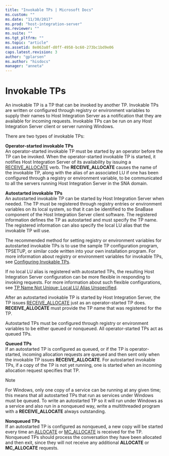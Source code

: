 ```yaml
---
title: "Invokable TPs | Microsoft Docs"
ms.custom: ""
ms.date: "11/30/2017"
ms.prod: "host-integration-server"
ms.reviewer: ""
ms.suite: ""
ms.tgt_pltfrm: ""
ms.topic: "article"
ms.assetid: 8e063a8f-d0ff-4958-bc60-273bc1bd9e06
caps.latest.revision: 3
author: "gplarsen"
ms.author: "hisdocs"
manager: "anneta"
---
```

# Invokable TPs
An invokable TP is a TP that can be invoked by another TP. Invokable TPs are written or configured through registry or environment variables to supply their names to Host Integration Server as a notification that they are available for incoming requests. Invokable TPs can be run on any Host Integration Server client or server running Windows.  
  
 There are two types of invokable TPs:  
  
 **Operator-started invokable TPs**  
 An operator-started invokable TP must be started by an operator before the TP can be invoked. When the operator-started invokable TP is started, it notifies Host Integration Server of its availability by issuing a [RECEIVE_ALLOCATE](./receive-allocate1.md) verb. The **RECEIVE_ALLOCATE** causes the name of the invokable TP, along with the alias of an associated LU if one has been configured through a registry or environment variable, to be communicated to all the servers running Host Integration Server in the SNA domain.  
  
 **Autostarted invokable TPs**  
 An autostarted invokable TP can be started by Host Integration Server when needed. The TP must be registered through registry entries or environment variables on its local system, so that it can be identified to the SnaBase component of the Host Integration Server client software. The registered information defines the TP as autostarted and must specify the TP name. The registered information can also specify the local LU alias that the invokable TP will use.  
  
 The recommended method for setting registry or environment variables for autostarted invokable TPs is to use the sample TP configuration program, TPSETUP, or similar code written into your own installation program. For more information about registry or environment variables for invokable TPs, see [Configuring Invokable TPs](../core/configuring-invokable-tps1.md). 
  
 If no local LU alias is registered with autostarted TPs, the resulting Host Integration Server configuration can be more flexible in responding to invoking requests. For more information about such flexible configurations, see [TP Name Not Unique; Local LU Alias Unspecified](../core/tp-name-not-unique;-local-lu-alias-unspecified-sna-2.md).  
  
 After an autostarted invokable TP is started by Host Integration Server, the TP issues [RECEIVE_ALLOCATE](./receive-allocate1.md) just as an operator-started TP does. **RECEIVE_ALLOCATE** must provide the TP name that was registered for the TP.  
  
 Autostarted TPs must be configured through registry or environment variables to be either queued or nonqueued. All operator-started TPs act as queued TPs.  
  
 **Queued TPs**  
 If an autostarted TP is configured as queued, or if the TP is operator-started, incoming allocation requests are queued and then sent only when the invokable TP issues **RECEIVE_ALLOCATE**. For autostarted invokable TPs, if a copy of the TP is not yet running, one is started when an incoming allocation request specifies that TP.  
  
> [!NOTE]
>  For Windows, only one copy of a service can be running at any given time; this means that all autostarted TPs that run as services under Windows must be queued. To write an autostarted TP so it will run under Windows as a service and also run in a nonqueued way, write a multithreaded program with a **RECEIVE_ALLOCATE** always outstanding.  
  
 **Nonqueued TPs**  
 If an autostarted TP is configured as nonqueued, a new copy will be started every time an [ALLOCATE](./allocate2.md) or [MC_ALLOCATE](./mc-allocate2.md) is received for the TP. Nonqueued TPs should process the conversation they have been allocated and then exit, since they will not receive any additional **ALLOCATE** or **MC_ALLOCATE** requests.